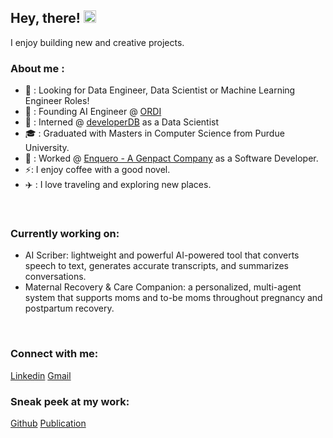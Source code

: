 ## Hey, there! <img src="https://raw.githubusercontent.com/MartinHeinz/MartinHeinz/master/wave.gif" width="20px">
I enjoy building new and creative projects.

### About me :

  - 🧐 : Looking for Data Engineer, Data Scientist or Machine Learning Engineer Roles!
  - 🚀 : Founding AI Engineer @ [ORDI](https://ordindia.in/)
  - 🏢 : Interned @ [developerDB](https://www.developerdb.com/) as a Data Scientist
  - 🎓 : Graduated with Masters in Computer Science from Purdue University.
  - 🏢 : Worked @ [Enquero - A Genpact Company](https://enquero.com/) as a Software Developer.  
  - ⚡: I enjoy coffee with a good novel.
  - ✈️ : I love traveling and exploring new places.  

<br />

### Currently working on:
- AI Scriber: lightweight and powerful AI-powered tool that converts speech to text, generates accurate transcripts, and summarizes conversations.
- Maternal Recovery & Care Companion: a personalized, multi-agent system that supports moms and to-be moms throughout pregnancy and postpartum recovery.

<br />

### Connect with me:

[Linkedin](https://www.linkedin.com/in/prajwalashambulingappa/)
[Gmail](prajwalams99@gmail.com)


### Sneak peek at my work:

[Github](https://github.com/PrajwalaMugajjiShambulingappa?tab=repositories)
[Publication](https://link.springer.com/chapter/10.1007/978-981-19-2828-4_57)
